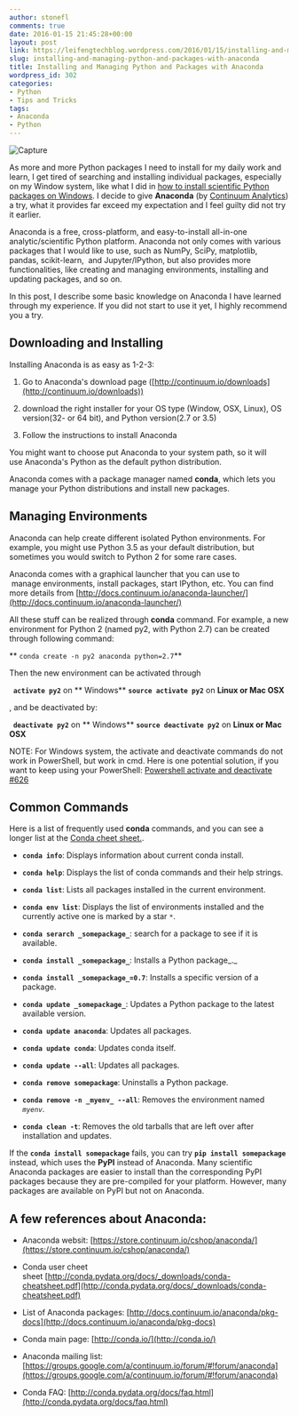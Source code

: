 ```yaml
---
author: stonefl
comments: true
date: 2016-01-15 21:45:28+00:00
layout: post
link: https://leifengtechblog.wordpress.com/2016/01/15/installing-and-managing-python-and-packages-with-anaconda/
slug: installing-and-managing-python-and-packages-with-anaconda
title: Installing and Managing Python and Packages with Anaconda
wordpress_id: 302
categories:
- Python
- Tips and Tricks
tags:
- Anaconda
- Python
---
```




![Capture](https://leifengtechblog.files.wordpress.com/2016/01/capture.png)

As more and more Python packages I need to install for my daily work and learn, I get tired of searching and installing individual packages, especially on my Window system, like what I did in [how to install scientific Python packages on Windows](https://wordpress.com/post/leifengtechblog.wordpress.com/183). I decide to give **Anaconda** (by [Continuum Analytics](https://www.continuum.io/)) a try, what it provides far exceed my expectation and I feel guilty did not try it earlier.

Anaconda is a free, cross-platform, and easy-to-install all-in-one analytic/scientific Python platform. Anaconda not only comes with various packages that I would like to use, such as NumPy, SciPy, matplotlib, pandas, scikit-learn,  and Jupyter/IPython, but also provides more functionalities, like creating and managing environments, installing and updating packages, and so on.

In this post, I describe some basic knowledge on Anaconda I have learned through my experience. If you did not start to use it yet, I highly recommend you a try.


## Downloading and Installing


Installing Anaconda is as easy as 1-2-3:



	
  1. Go to Anaconda's download page ([http://continuum.io/downloads](http://continuum.io/downloads))

	
  2. download the right installer for your OS type (Window, OSX, Linux), OS version(32- or 64 bit), and Python version(2.7 or 3.5)

	
  3. Follow the instructions to install Anaconda


You might want to choose put Anaconda to your system path, so it will use Anaconda's Python as the default python distribution.

Anaconda comes with a package manager named **conda**, which lets you manage your Python distributions and install new packages.


## Managing Environments


Anaconda can help create different isolated Python environments. For example, you might use Python 3.5 as your default distribution, but sometimes you would switch to Python 2 for some rare cases.

Anaconda comes with a graphical launcher that you can use to  manage environments, install packages, start IPython, etc. You can find more details from [http://docs.continuum.io/anaconda-launcher/](http://docs.continuum.io/anaconda-launcher/)

All these stuff can be realized through **conda** command. For example, a new environment for Python 2 (named py2, with Python 2.7) can be created through following command:

** ` conda create -n py2 anaconda python=2.7 `**

Then the new environment can be activated through


**` activate py2`** on ** Windows**
**`source activate py2`** on **Linux or Mac OSX**


, and be deactivated by:

**` deactivate py2`** on ** Windows**
**`source deactivate py2`** on **Linux or Mac OSX**

NOTE: For Windows system, the activate and deactivate commands do not work in PowerShell, but work in cmd. Here is one potential solution, if you want to keep using your PowerShell: [Powershell activate and deactivate #626](https://github.com/conda/conda/issues/626)


## Common Commands


Here is a list of frequently used **conda** commands, and you can see a longer list at the [Conda cheet sheet.](https://leifengtechblog.files.wordpress.com/2016/01/conda-cheatsheet.pdf).






	
  * **`conda info`**: Displays information about current conda install.

	
  * **`conda help`**: Displays the list of conda commands and their help strings.

	
  * **`conda list`**: Lists all packages installed in the current environment.

	
  * **`conda env list`**: Displays the list of environments installed and the currently active one is marked by a star `*`.

	
  * **`conda serarch _somepackage_`**: search for a package to see if it is available.

	
  * **`conda install _somepackage_`**: Installs a Python package_._

	
  * **`conda install _somepackage_=0.7`**: Installs a specific version of a package.

	
  * **`conda update _somepackage_`**: Updates a Python package to the latest available version.

	
  * **`conda update anaconda`**: Updates all packages.

	
  * **`conda update conda`**: Updates conda itself.

	
  * **`conda update --all`**: Updates all packages.

	
  * **`conda remove somepackage`**: Uninstalls a Python package.

	
  * **`conda remove -n _myenv_ --all`**: Removes the environment named _`myenv`_.

	
  * **`conda clean -t`**: Removes the old tarballs that are left over after installation and updates.







If the **`conda install somepackage`** fails, you can try **`pip install somepackage`** instead, which uses the **PyPI** instead of Anaconda. Many scientific Anaconda packages are easier to install than the corresponding PyPI packages because they are pre-compiled for your platform. However, many packages are available on PyPI but not on Anaconda.














## A few references about Anaconda:

















	
  * Anaconda websit: [https://store.continuum.io/cshop/anaconda/](https://store.continuum.io/cshop/anaconda/)

	
  * Conda user cheet sheet [http://conda.pydata.org/docs/_downloads/conda-cheatsheet.pdf](http://conda.pydata.org/docs/_downloads/conda-cheatsheet.pdf)

	
  * List of Anaconda packages: [http://docs.continuum.io/anaconda/pkg-docs](http://docs.continuum.io/anaconda/pkg-docs)

	
  * Conda main page: [http://conda.io/](http://conda.io/)

	
  * Anaconda mailing list: [https://groups.google.com/a/continuum.io/forum/#!forum/anaconda](https://groups.google.com/a/continuum.io/forum/#!forum/anaconda)

	
  * Conda FAQ: [http://conda.pydata.org/docs/faq.html](http://conda.pydata.org/docs/faq.html)






